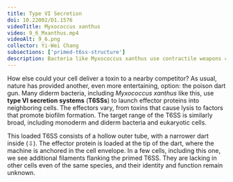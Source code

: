 ```yaml
---
title: Type VI Secretion
doi: 10.22002/D1.1576
videoTitle: Myxococcus xanthus
video: 9_6_Mxanthus.mp4
videoAlt: 9_6.png
collector: Yi-Wei Chang
subsections: ['primed-t6ss-structure']
description: Bacteria like Myxococcus xanthus use contractile weapons called type VI secretion systems to shoot toxins into neighboring cells
---
```


How else could your cell deliver a toxin to a nearby competitor? As usual, nature has provided another, even more entertaining, option: the poison dart gun. Many diderm bacteria, including *Myxococcus xanthus* like this, use **type VI secretion systems** (**T6SSs**) to launch effector proteins into neighboring cells. The effectors vary, from toxins that cause lysis to factors that promote biofilm formation. The target range of the T6SS is similarly broad, including monoderm and diderm bacteria and eukaryotic cells.

This loaded T6SS consists of a hollow outer tube, with a narrower dart inside (⇩). The effector protein is loaded at the tip of the dart, where the machine is anchored in the cell envelope. In a few cells, including this one, we see additional filaments flanking the primed T6SS. They are lacking in other cells even of the same species, and their identity and function remain unknown.

